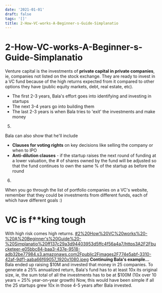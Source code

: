 ```yaml
---
date: '2021-01-01'
draft: false
tags: '[]'
title: 2-How-VC-works-A-Beginner-s-Guide-Simplanatio
---
```


# 2-How-VC-works-A-Beginner-s-Guide-Simplanatio

Venture capital is the investments of **private capital in private companies**, ie, companies not listed on the stock exchange.
They are ready to invest in a VC fund because of the high returns expected from it compared to other options they have (public equity markets, debt, real estate, etc).
- The first 2-3 years, Bala's effort goes into identifying and investing in startups
- The next 3-4 years go into building them
- The last 2-3 years is when Bala tries to 'exit' the investments and make money
5.
Bala can also show that he'll include
- **Clauses for voting rights** on key decisions like selling the company or when to IPO
- **Anti-dilution clauses** - if the startup raises the next round of funding at a lower valuation, the # of shares owned by the fund will be adjusted so that the fund continues to own the same % of the startup as before the round
6.
When you go through the list of portfolio companies on a VC's website, remember that they could be investments from different funds, each of which have different goals :)
>
# VC is f**king tough
With high risk comes high returns.
[#2%20How%20VC%20works%20-%20A%20Beginner's%20Guide%20-%20Simplanatio%20ff137c29a3d94403953d5ffc4f56a4a7/https3A2F2Fbucketeer-e05bbc84-baa3-437e-9518-adb32be77984.s3.amazonaws.com2Fpublic2Fimages2F774e5abf-3310-42af-9df1-aaba66f69057_1920x1080.jpeg](#2%20How%20VC%20works%20-%20A%20Beginner's%20Guide%20-%20Simplanatio%20ff137c29a3d94403953d5ffc4f56a4a7/https3A2F2Fbucketeer-e05bbc84-baa3-437e-9518-adb32be77984.s3.amazonaws.com2Fpublic2Fimages2F774e5abf-3310-42af-9df1-aaba66f69057_1920x1080.jpeg)
**Continuing Bala's example...**
Bala ended up raising $10M and invested that money in 25 companies.
To generate a 25% annualized return, Bala's fund has to at least 10x its original size, ie, the sum total of all the investments has to be at $100M (10x over 10 years = 25% year-on-year growth)
Now, this would have been simple if all the 25 startups grew 10x in those 4-5 years after Bala invested.
